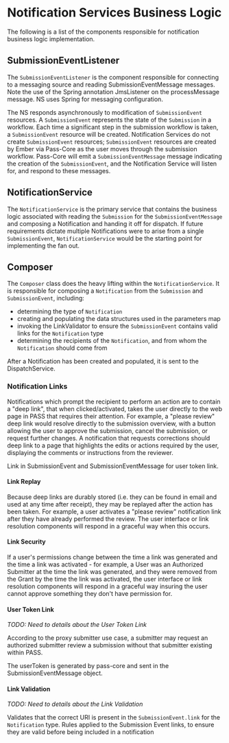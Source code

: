 # Notification Services Business Logic

The following is a list of the components responsible for notification business logic implementation.

## SubmissionEventListener
The `SubmissionEventListener` is the component responsible for connecting to a messaging source and reading 
SubmissionEventMessage messages.  Note the use of the Spring annotation JmsListener on the processMessage message.  NS 
uses Spring for messaging configuration.

The NS responds asynchronously to modification of `SubmissionEvent` resources. A `SubmissionEvent` represents the state of 
the `Submission` in a workflow. Each time a significant step in the submission workflow is taken, a `SubmissionEvent`
resource will be created.  Notification Services do not create `SubmissionEvent` resources; `SubmissionEvent`
resources are created by Ember via Pass-Core as the user moves through the submission workflow.  Pass-Core will emit 
a `SubmissionEventMessage` message indicating the creation of the `SubmissionEvent`, and the Notification Service will 
listen for, and respond to these messages.

## NotificationService
The `NotificationService` is the primary service that contains the business logic associated with reading the `Submission`
for the `SubmissionEventMessage` and composing a Notification and handing it off for dispatch. If future requirements 
dictate multiple Notifications were to arise from a single `SubmissionEvent`, `NotificationService` would be the starting 
point for implementing the fan out.

## Composer
The `Composer` class does the heavy lifting within the `NotificationService`. It is responsible for composing a `Notification`
from the `Submission` and `SubmissionEvent`, including:

- determining the type of `Notification`
- creating and populating the data structures used in the parameters map
- invoking the LinkValidator to ensure the `SubmissionEvent` contains valid links for the `Notification` type
- determining the recipients of the `Notification`, and from whom the `Notification` should come from

After a Notification has been created and populated, it is sent to the DispatchService.

### Notification Links

Notifications which prompt the recipient to perform an action are to contain a "deep link", that when clicked/activated, 
takes the user directly to the web page in PASS that requires their attention.  For example, a "please review" deep link 
would resolve directly to the submission overview, with a button allowing the user to approve the submission, cancel the 
submission, or request further changes.  A notification that requests corrections should deep link to a page that 
highlights the edits or actions required by the user, displaying the comments or instructions from the reviewer.

Link in SubmissionEvent and SubmissionEventMessage for user token link.

#### Link Replay
Because deep links are durably stored (i.e. they can be found in email and used at any time after receipt), they may be 
replayed after the action has been taken.  For example, a user activates a "please review" notification link after they 
have already performed the review.  The user interface or link resolution components will respond in a graceful way when 
this occurs.

#### Link Security
If a user's permissions change between the time a link was generated and the time a link was activated - for example, a 
User was an Authorized Submitter at the time the link was generated, and they were removed from the Grant by the time 
the link was activated, the user interface or link resolution components will respond in a graceful way insuring the 
user cannot approve something they don't have permission for.

#### User Token Link

*TODO: Need to details about the User Token Link*

According to the proxy submitter use case, a submitter may request an authorized submitter review a submission without that submitter existing within PASS.

The userToken is generated by pass-core and sent in the SubmissionEventMessage object.

#### Link Validation

*TODO: Need to details about the Link Validation*

Validates that the correct URI is present in the `SubmissionEvent.link` for the `Notification` type.
Rules applied to the Submission Event links, to ensure they are valid before being included in a notification
